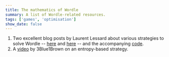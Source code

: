 ```yaml
---
title: The mathematics of Wordle
summary: A list of Wordle-related resources.
tags: ['games', 'optimisation']
show_date: false
---
```


1. Two excellent blog posts by Laurent Lessard about various strategies to solve Wordle -- [here](@https://laurentlessard.com/solving-wordle/) and [here](@https://laurentlessard.com/bookproofs/optimal-wordle/) -- and the accompanying [code](@https://github.com/LaurentLessard/wordlesolver).
2. A [video](@https://www.youtube.com/watch?v=v68zYyaEmEA&ab_channel=3Blue1Brown) by 3Blue1Brown on an entropy-based strategy.